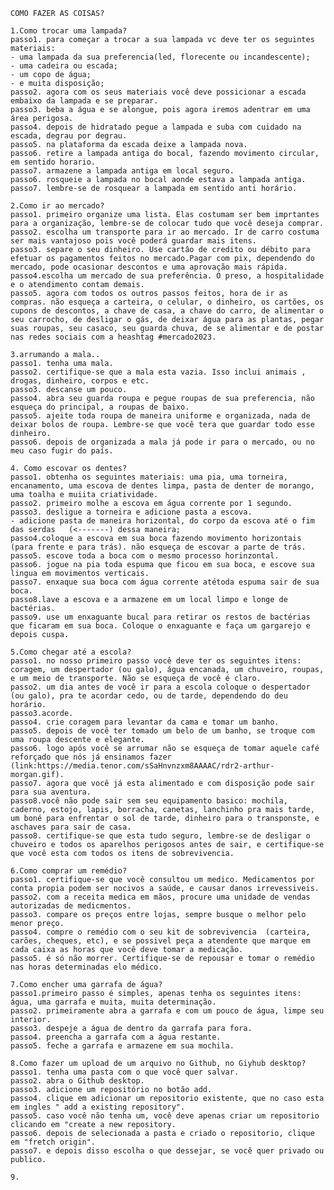     COMO FAZER AS COISAS?
    
    1.Como trocar uma lampada?
    passo1. para começar a trocar a sua lampada vc deve ter os seguintes materiais:
    - uma lampada da sua preferencia(led, florecente ou incandescente);
    - uma cadeira ou escada;
    - um copo de água;
    - e muita disposição;
    passo2. agora com os seus materiais você deve possicionar a escada embaixo da lampada e se preparar.
    passo3. beba a água e se alongue, pois agora iremos adentrar em uma área perigosa.
    passo4. depois de hidratado pegue a lampada e suba com cuidado na escada, degrau por degrau.
    passo5. na plataforma da escada deixe a lampada nova.
    passo6. retire a lampada antiga do bocal, fazendo movimento circular, em sentido horario.
    passo7. armazene a lampada antiga em local seguro.
    passo6. rosqueie a lampada no bocal aonde estava a lampada antiga.
    passo7. lembre-se de rosquear a lampada em sentido anti horário.

    2.Como ir ao mercado?
    passo1. primeiro organize uma lista. Elas costumam ser bem imprtantes para a organização, lembre-se de colocar tudo que você deseja comprar.
    passo2. escolha um transporte para ir ao mercado. Ir de carro costuma ser mais vantajoso pois você poderá guardar mais itens.
    passo3. separe o seu dinheiro. Use cartâo de credito ou débito para efetuar os pagamentos feitos no mercado.Pagar com pix, dependendo do mercado, pode ocasionar descontos e uma aprovação mais rápida.
    passo4.escolha um mercado de sua preferência. O preso, a hospitalidade e o atendimento contam demais.
    passo5. agora com todos os outros passos feitos, hora de ir as compras. não esqueça a carteira, o celular, o dinheiro, os cartões, os cupons de descontos, a chave de casa, a chave do carro, de alimentar o seu carrocho, de desligar o gás, de deixar água para as plantas, pegar suas roupas, seu casaco, seu guarda chuva, de se alimentar e de postar nas redes sociais com a heashtag #mercado2023.

    3.arrumando a mala..
    passo1. tenha uma mala.
    passo2. certifique-se que a mala esta vazia. Isso inclui animais , drogas, dinheiro, corpos e etc.
    passo3. descanse um pouco.
    passo4. abra seu guarda roupa e pegue roupas de sua preferencia, não esqueça do principal, a roupas de baixo.
    passo5. ajeite toda roupa de maneira uniforme e organizada, nada de deixar bolos de roupa. Lembre-se que você tera que guardar todo esse dinheiro.
    passo6. depois de organizada a mala já pode ir para o mercado, ou no meu caso fugir do país.

    4. Como escovar os dentes?
    passo1. obtenha os seguintes materiais: uma pia, uma torneira, encanamento, uma escova de dentes limpa, pasta de denter de morango, uma toalha e muiita criatividade.
    passo2. primeiro molhe a escova em água corrente por 1 segundo.
    passo3. desligue a torneira e adicione pasta a escova.
    - adicione pasta de maneira horizontal, do corpo da escova até o fim das serdas   (<-------) dessa maneira;
    passo4.coloque a escova em sua boca fazendo movimento horizontais (para frente e para trás). não esqueça de escovar a parte de trás.
    passo5. escove toda a boca com o mesmo processo horinzontal.
    passo6. jogue na pia toda espuma que ficou em sua boca, e escove sua lingua em movimentos verticais.
    passo7. enxaque sua boca com água corrente atétoda espuma sair de sua boca.
    passo8.lave a escova e a armazene em um local limpo e longe de bactérias.
    passo9. use um enxaguante bucal para retirar os restos de bactérias que ficaram em sua boca. Coloque o enxaguante e faça um gargarejo e depois cuspa.

    5.Como chegar até a escola?
    passo1. no nosso primeiro passo você deve ter os seguintes itens: coragem, um despertador (ou galo), água encanada, um chuveiro, roupas, e um meio de transporte. Não se esqueça de você é claro.
    passo2. um dia antes de você ir para a escola coloque o despertador (ou galo), pra te acordar cedo, ou de tarde, dependendo do deu horário.
    passo3.acorde.
    passo4. crie coragem para levantar da cama e tomar um banho.
    passo5. depois de você ter tomado um belo de um banho, se troque com uma roupa descente e elegante.
    passo6. logo após você se arrumar não se esqueça de tomar aquele café reforçado que nós já ensinamos fazer (link:https://media.tenor.com/sSaHnvnzxm8AAAAC/rdr2-arthur-morgan.gif).
    passo7. agora que você já esta alimentado e com disposição pode sair para sua aventura.
    passo8.você não pode sair sem seu equipamento basico: mochila, caderno, estojo, lapis, borracha, canetas, lanchinho pra mais tarde, um boné para enfrentar o sol de tarde, dinheiro para o transponste, e aschaves para sair de casa.
    passo8. certifique-se que esta tudo seguro, lembre-se de desligar o chuveiro e todos os aparelhos perigosos antes de sair, e certifique-se que você esta com todos os itens de sobrevivencia.

    6.Como comprar um remédio?
    passo1. certifique-se que você consultou um medico. Medicamentos por conta propia podem ser nocivos a saúde, e causar danos irrevessiveis.
    passo2. com a receita medica em mãos, procure uma unidade de vendas autorizadas de medicmentos.
    passo3. compare os preços entre lojas, sempre busque o melhor pelo menor preço.
    passo4. compre o remédio com o seu kit de sobrevivencia  (carteira, carões, cheques, etc), e se possivel peça a atendente que marque em cada caixa as horas que você deve tomar a medicação.
    passo5. é só não morrer. Certifique-se de repousar e tomar o remédio nas horas determinadas elo médico.

    7.Como encher uma garrafa de água?
    passo1.primeiro passo é simples, apenas tenha os seguintes itens: água, uma garrafa e muita, muita determinação.
    passo2. primeiramente abra a garrafa e com um pouco de água, limpe seu interior.
    passo3. despeje a água de dentro da garrafa para fora.
    passo4. preencha a garrafa com a água restante.
    passo5. feche a garrafa e armazene em sua mochila.

    8.Como fazer um upload de um arquivo no Github, no Giyhub desktop?
    passo1. tenha uma pasta com o que você quer salvar.
    passo2. abra o Github desktop.
    passo3. adicione um repositório no botão add.
    passo4. clique em adicionar um repositorio existente, que no caso esta em ingles " add a existing repository".
    passo5. caso você não tenha um, você deve apenas criar um repositorio clicando em "create a new repository.
    passo6. depois de selecionada a pasta e criado o repositorio, clique em "fretch origin".
    passo7. e depois disso escolha o que dessejar, se você quer privado ou publico.

    9.